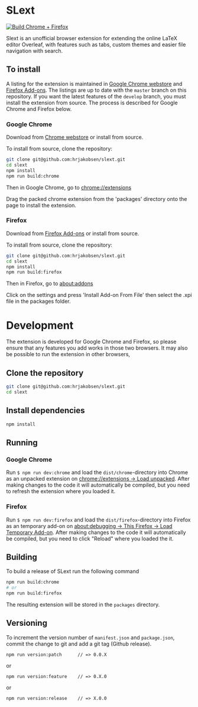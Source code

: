 # SLext
[![Build Chrome + Firefox](https://github.com/hrjakobsen/slext/actions/workflows/build.yml/badge.svg)](https://github.com/hrjakobsen/slext/actions/workflows/build.yml)

Slext is an unofficial browser extension for extending the online LaTeX editor Overleaf, with features such as tabs, custom themes and easier file navigation with search. 

## To install
A listing for the extension is maintained in [Google Chrome webstore](https://chrome.google.com/webstore/detail/slext/jlajbdlfgkklpjdgnhajdohfjbihming?hl=en) and [Firefox Add-ons](https://addons.mozilla.org/en-US/firefox/addon/slext/). The listings are up to date with the `master` branch on this repository. If you want the latest features of the `develop` branch, you must install the extension from source. The process is described for Google Chrome and Firefox below. 

### Google Chrome

Download from [Chrome webstore](https://chrome.google.com/webstore/detail/slext/jlajbdlfgkklpjdgnhajdohfjbihming?hl=en) or install from source.

To install from source, clone the repository:

```bash
git clone git@github.com:hrjakobsen/slext.git
cd slext
npm install
npm run build:chrome
```

Then in Google Chrome, go to [chrome://extensions](chrome://extensions)

Drag the packed chrome extension from the 'packages' directory onto the page to install the extension.

### Firefox

Download from [Firefox Add-ons](https://addons.mozilla.org/en-US/firefox/addon/slext/) or install from source.

To install from source, clone the repository:

```bash
git clone git@github.com:hrjakobsen/slext.git
cd slext
npm install
npm run build:firefox
```
Then in Firefox, go to [about:addons](about:addons)

Click on the settings and press 'Install Add-on From File' then select the .xpi file in the packages folder.

# Development
The extension is developed for Google Chrome and Firefox, so please ensure that any features you add works in those two browsers. It may also be possible to run the extension in other browsers, 

## Clone the repository
```bash
git clone git@github.com:hrjakobsen/slext.git
cd slext
```

## Install dependencies
```bash
npm install
```
## Running

### Google Chrome
Run `$ npm run dev:chrome` and load the `dist/chrome`-directory into Chrome as an unpacked extension on [chrome://extensions → Load unpacked](chrome://extensions). After making changes to the code it will automatically be compiled, but you need to refresh the extension where you loaded it.

### Firefox
Run `$ npm run dev:firefox` and load the `dist/firefox`-directory into Firefox as an temporary add-on on [about:debugging → This Firefox → Load Temporary Add-on](about:debugging). After making changes to the code it will automatically be compiled, but you need to click "Reload" where you loaded the it.

## Building
To build a release of SLext run the following command

```bash
npm run build:chrome
# or
npm run build:firefox
```
The resulting extension will be stored in the `packages` directory.

## Versioning

To increment the version number of `manifest.json` and `package.json`,
commit the change to git and add a git tag (Github release).


    npm run version:patch      // => 0.0.X

or

    npm run version:feature    // => 0.X.0

or

    npm run version:release    // => X.0.0
